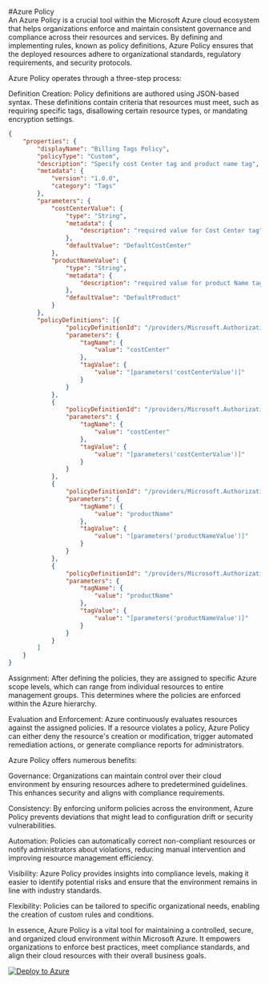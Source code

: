 #Azure Policy<br>
An Azure Policy is a crucial tool within the Microsoft Azure cloud ecosystem that helps organizations enforce and maintain consistent governance and compliance across their resources and services. By defining and implementing rules, known as policy definitions, Azure Policy ensures that the deployed resources adhere to organizational standards, regulatory requirements, and security protocols.

Azure Policy operates through a three-step process:

Definition Creation: Policy definitions are authored using JSON-based syntax. These definitions contain criteria that resources must meet, such as requiring specific tags, disallowing certain resource types, or mandating encryption settings.


```json
{
    "properties": {
        "displayName": "Billing Tags Policy",
        "policyType": "Custom",
        "description": "Specify cost Center tag and product name tag",
        "metadata": {
            "version": "1.0.0",
            "category": "Tags"
        },
        "parameters": {
            "costCenterValue": {
                "type": "String",
                "metadata": {
                    "description": "required value for Cost Center tag"
                },
                "defaultValue": "DefaultCostCenter"
            },
            "productNameValue": {
                "type": "String",
                "metadata": {
                    "description": "required value for product Name tag"
                },
                "defaultValue": "DefaultProduct"
            }
        },
        "policyDefinitions": [{
                "policyDefinitionId": "/providers/Microsoft.Authorization/policyDefinitions/1e30110a-5ceb-460c-a204-c1c3969c6d62",
                "parameters": {
                    "tagName": {
                        "value": "costCenter"
                    },
                    "tagValue": {
                        "value": "[parameters('costCenterValue')]"
                    }
                }
            },
            {
                "policyDefinitionId": "/providers/Microsoft.Authorization/policyDefinitions/2a0e14a6-b0a6-4fab-991a-187a4f81c498",
                "parameters": {
                    "tagName": {
                        "value": "costCenter"
                    },
                    "tagValue": {
                        "value": "[parameters('costCenterValue')]"
                    }
                }
            },
            {
                "policyDefinitionId": "/providers/Microsoft.Authorization/policyDefinitions/1e30110a-5ceb-460c-a204-c1c3969c6d62",
                "parameters": {
                    "tagName": {
                        "value": "productName"
                    },
                    "tagValue": {
                        "value": "[parameters('productNameValue')]"
                    }
                }
            },
            {
                "policyDefinitionId": "/providers/Microsoft.Authorization/policyDefinitions/2a0e14a6-b0a6-4fab-991a-187a4f81c498",
                "parameters": {
                    "tagName": {
                        "value": "productName"
                    },
                    "tagValue": {
                        "value": "[parameters('productNameValue')]"
                    }
                }
            }
        ]
    }
}
```

Assignment: After defining the policies, they are assigned to specific Azure scope levels, which can range from individual resources to entire management groups. This determines where the policies are enforced within the Azure hierarchy.

Evaluation and Enforcement: Azure continuously evaluates resources against the assigned policies. If a resource violates a policy, Azure Policy can either deny the resource's creation or modification, trigger automated remediation actions, or generate compliance reports for administrators.

Azure Policy offers numerous benefits:

Governance: Organizations can maintain control over their cloud environment by ensuring resources adhere to predetermined guidelines. This enhances security and aligns with compliance requirements.

Consistency: By enforcing uniform policies across the environment, Azure Policy prevents deviations that might lead to configuration drift or security vulnerabilities.

Automation: Policies can automatically correct non-compliant resources or notify administrators about violations, reducing manual intervention and improving resource management efficiency.

Visibility: Azure Policy provides insights into compliance levels, making it easier to identify potential risks and ensure that the environment remains in line with industry standards.

Flexibility: Policies can be tailored to specific organizational needs, enabling the creation of custom rules and conditions.

In essence, Azure Policy is a vital tool for maintaining a controlled, secure, and organized cloud environment within Microsoft Azure. It empowers organizations to enforce best practices, meet compliance standards, and align their cloud resources with their overall business goals.


[![Deploy to Azure](https://aka.ms/deploytoazurebutton)](https://portal.azure.com/#create/Microsoft.Template/uri/https://github.com/LENovak/CherryTartPublic/blob/main/Automation/AzPolicyAutomation.json)
